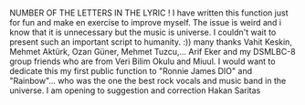 # ######################################################################
NUMBER OF THE LETTERS IN THE LYRIC ! 
I have written this function just for fun and make en exercise to improve myself.
The issue is weird and i know that it is unnecessary but the music is universe.
I couldn't wait to present such an important script to humanity.  :))
many thanks Vahit Keskin, Mehmet Aktürk, Ozan Güner, Mehmet Tuzcu,...
Arif Eker and my DSMLBC-8 group friends who are from Veri Bilim Okulu and Miuul.
I would want to dedicate this my first public function to "Ronnie James DIO" and "Rainbow"...
who was the one the best rock vocals and music band in the universe.
I am opening to suggestion and correction
Hakan Saritas
# ######################################################################
